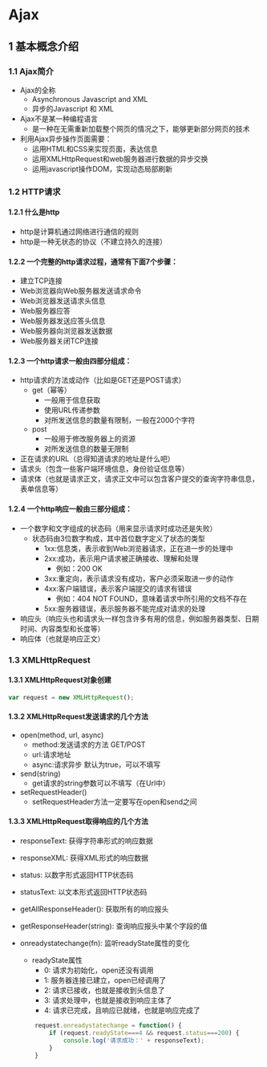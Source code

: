 # Ajax

## 1 基本概念介绍
### 1.1 Ajax简介
* Ajax的全称
    * Asynchronous Javascript and XML
    * 异步的Javascript 和 XML
* Ajax不是某一种编程语言
    * 是一种在无需重新加载整个网页的情况之下，能够更新部分网页的技术
* 利用Ajax异步操作页面需要：
    * 运用HTML和CSS来实现页面，表达信息
    * 运用XMLHttpRequest和web服务器进行数据的异步交换
    * 运用javascript操作DOM，实现动态局部刷新

### 1.2 HTTP请求
#### 1.2.1 什么是http
* http是计算机通过网络进行通信的规则
* http是一种无状态的协议（不建立持久的连接）

#### 1.2.2 一个完整的http请求过程，通常有下面7个步骤：
* 建立TCP连接
* Web浏览器向Web服务器发送请求命令
* Web浏览器发送请求头信息
* Web服务器应答
* Web服务器发送应答头信息
* Web服务器向浏览器发送数据
* Web服务器关闭TCP连接

#### 1.2.3 一个http请求一般由四部分组成：
* http请求的方法或动作（比如是GET还是POST请求）
    * get（幂等）
        * 一般用于信息获取
        * 使用URL传递参数
        * 对所发送信息的数量有限制，一般在2000个字符
    * post
        * 一般用于修改服务器上的资源
        * 对所发送信息的数量无限制
* 正在请求的URL（总得知道请求的地址是什么吧）
* 请求头（包含一些客户端环境信息，身份验证信息等）
* 请求体（也就是请求正文，请求正文中可以包含客户提交的查询字符串信息，表单信息等）

#### 1.2.4 一个http响应一般由三部分组成：
* 一个数字和文字组成的状态码（用来显示请求时成功还是失败）
    * 状态码由3位数字构成，其中首位数字定义了状态的类型
        * 1xx:信息类，表示收到Web浏览器请求，正在进一步的处理中
        * 2xx:成功，表示用户请求被正确接收、理解和处理
            * 例如：200 OK
        * 3xx:重定向，表示请求没有成功，客户必须采取进一步的动作
        * 4xx:客户端错误，表示客户端提交的请求有错误
            * 例如：404 NOT FOUND，意味着请求中所引用的文档不存在
        * 5xx:服务器错误，表示服务器不能完成对请求的处理
* 响应头（响应头也和请求头一样包含许多有用的信息，例如服务器类型、日期时间、内容类型和长度等）
* 响应体（也就是响应正文）
    
### 1.3 XMLHttpRequest
#### 1.3.1 XMLHttpRequest对象创建

```javascript
var request = new XMLHttpRequest();
```

#### 1.3.2 XMLHttpRequest发送请求的几个方法
* open(method, url, async)
    * method:发送请求的方法 GET/POST
    * url:请求地址
    * async:请求异步 默认为true，可以不填写
* send(string)
    * get请求的string参数可以不填写（在Url中）
* setRequestHeader()
    * setRequestHeader方法一定要写在open和send之间

#### 1.3.3 XMLHttpRequest取得响应的几个方法
* responseText: 获得字符串形式的响应数据
* responseXML: 获得XML形式的响应数据
* status: 以数字形式返回HTTP状态码
* statusText: 以文本形式返回HTTP状态码
* getAllResponseHeader(): 获取所有的响应报头
* getResponseHeader(string): 查询响应报头中某个字段的值
* onreadystatechange(fn): 监听readyState属性的变化
    * readyState属性
        * 0: 请求为初始化，open还没有调用
        * 1: 服务器连接已建立，open已经调用了
        * 2: 请求已接收，也就是接收到头信息了
        * 3: 请求处理中，也就是接收到响应主体了
        * 4: 请求已完成，且响应已就绪，也就是响应完成了

    ```javascript
        request.onreadystatechange = function() {
            if (request.readyState===4 && request.status===200) {
                console.log('请求成功：' + responseText);
            } 
        }
    ```






















